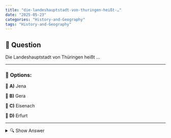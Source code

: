 ```yaml
---
title: "die-landeshauptstadt-von-thuringen-heißt-…"
date: "2025-05-23"
categories: "History-and-Geography"
tags: "History-and-Geography"
---
```


## 📌 **Question**

Die Landeshauptstadt von Thüringen heißt …



---

### 📝 **Options:**

🔘 **A)** Jena

🔘 **B)** Gera

🔘 **C)** Eisenach

🔘 **D)** Erfurt

---

<details>
  <summary>🔍 Show Answer</summary>

  <p>
💡  <b>Correct Answer:</b>  d
  </p>
  <p>
    📖<b>Explanation:</b>
    Thüringen ist ein Bundesland in Deutschland, bekannt für seine reiche Geschichte und Kultur. Es liegt in der Mitte des Landes und ist umgeben von Ländern wie Sachsen und Bayern. Die Landeshauptstadt eines Bundeslandes ist der politische und administrative Mittelpunkt, oft auch der größte oder bekannteste Ort dieses Bundeslandes. Erfurt, Jena, Gera und Eisenach sind bekannte Städte in Thüringen, wobei Erfurt historisch und politisch eine herausragende Bedeutung hat. Die Frage zielt darauf ab, das Wissen über die geografischen und politischen Gegebenheiten Thüringens zu prüfen.
  </p>
</details>
